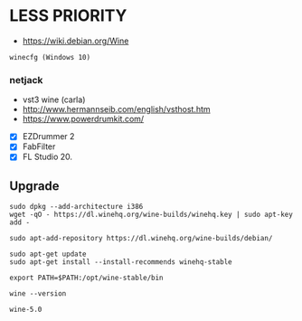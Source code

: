 # LESS PRIORITY

- https://wiki.debian.org/Wine

```
winecfg (Windows 10)
```

### netjack

- vst3 wine (carla)
- http://www.hermannseib.com/english/vsthost.htm
- https://www.powerdrumkit.com/

- [x] EZDrummer 2
- [x] FabFilter
- [x] FL Studio 20.

## Upgrade

```
sudo dpkg --add-architecture i386 
wget -qO - https://dl.winehq.org/wine-builds/winehq.key | sudo apt-key add -

sudo apt-add-repository https://dl.winehq.org/wine-builds/debian/

sudo apt-get update
sudo apt-get install --install-recommends winehq-stable

export PATH=$PATH:/opt/wine-stable/bin

wine --version 

wine-5.0
```
